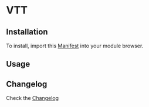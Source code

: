# VTT 



## Installation

To install, import this [Manifest]() into your module browser.

## Usage



## Changelog

Check the [Changelog]()


